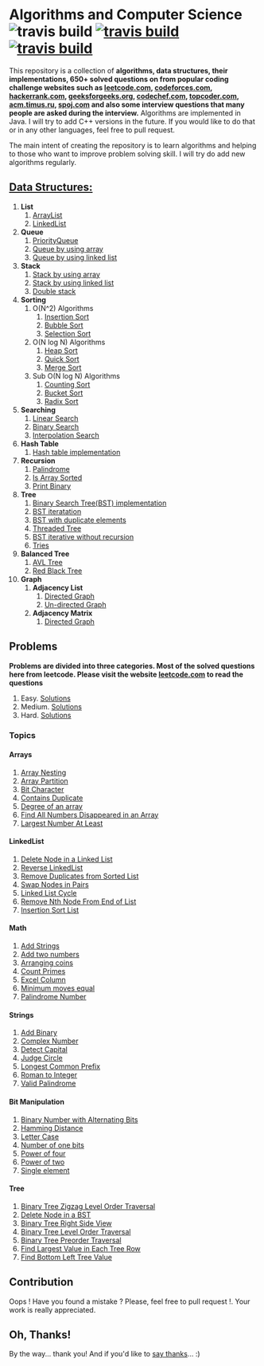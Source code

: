 # Algorithms and Computer Science ![travis build](https://img.shields.io/badge/language-Java%2FC%2B%2B-blue.svg) [![travis build](https://img.shields.io/packagist/l/doctrine/orm.svg)](https://github.com/bakhodir10/AlgoCS/blob/master/LICENSE) [![travis build](https://img.shields.io/badge/say-thanks-ff69b4.svg)](https://saythanks.io/to/bakhodir10)

This repository is a collection of **algorithms, data structures, their implementations,
650+ solved questions on from popular coding challenge websites such as [leetcode.com](https://leetcode.com),
 [codeforces.com](https://codeforces.com), [hackerrank.com](https://www.hackerrank.com), [geeksforgeeks.org](https://www.geeksforgeeks.org/),
 [codechef.com](https://www.codechef.com/), [topcoder.com](https://www.topcoder.com/challenges/),
 [acm.timus.ru](http://acm.timus.ru/), [spoj.com](https://www.spoj.com/) and
also some interview questions that many people are asked during the interview.**
Algorithms are implemented in Java. I will try to add C++ versions in the future.
If you would like to do that or in any other languages, feel free to pull request. 
 
The main intent of creating the repository is 
to learn algorithms and helping to those who want to improve problem solving skill. I will try do add new
algorithms regularly.
## [Data Structures:](https://github.com/bakhodir10/AlgoCS/tree/master/src/ds)

1.  **List**
    1.  [ArrayList](https://github.com/bakhodir10/AlgoCS/blob/master/src/ds/arraylist/ArrayList.java)
    2.  [LinkedList](https://github.com/bakhodir10/AlgoCS/tree/master/src/ds/linkedlist)
2.  **Queue**
    1.  [PriorityQueue](https://github.com/bakhodir10/AlgoCS/blob/master/src/ds/queue/PriorityQueue.java)
    2.  [Queue by using array](https://github.com/bakhodir10/AlgoCS/blob/master/src/ds/queue/QueueArray.java)
    3.  [Queue by using linked list](https://github.com/bakhodir10/AlgoCS/blob/master/src/ds/queue/QueueLinkedList.java)
3.  **Stack**
    1.  [Stack by using array](https://github.com/bakhodir10/AlgoCS/blob/master/src/ds/stack/StackArray.java)
    2.  [Stack by using linked list](https://github.com/bakhodir10/AlgoCS/blob/master/src/ds/stack/StackLinkedList.java)  
    3.  [Double stack](https://github.com/bakhodir10/AlgoCS/blob/master/src/ds/stack/StackDouble.java)
4.  **Sorting**
    1. O(N^2) Algorithms
        1. [Insertion Sort](https://github.com/bakhodir10/AlgoCS/blob/master/src/ds/sorting/InsertionSort.java)
        2. [Bubble Sort](https://github.com/bakhodir10/AlgoCS/blob/master/src/ds/sorting/BubbleSort.java)
        3. [Selection Sort](https://github.com/bakhodir10/AlgoCS/blob/master/src/ds/sorting/SelectionSort.java)
    2. O(N log N) Algorithms
        1. [Heap Sort](https://github.com/bakhodir10/AlgoCS/blob/master/src/ds/sorting/HeapSort.java)
        2. [Quick Sort](https://github.com/bakhodir10/AlgoCS/blob/master/src/ds/sorting/QuickSort.java)
        3. [Merge Sort](https://github.com/bakhodir10/AlgoCS/blob/master/src/ds/sorting/MergeSort.java)
    3. Sub O(N log N) Algorithms
        1. [Counting Sort](https://github.com/bakhodir10/AlgoCS/blob/master/src/ds/sorting/CountingSort.java)
        2. [Bucket Sort](https://github.com/bakhodir10/AlgoCS/blob/master/src/ds/sorting/BucketSort.java)
        3. [Radix Sort](https://github.com/bakhodir10/AlgoCS/blob/master/src/ds/sorting/RadixSort.java)
5.  **Searching**
    1. [Linear Search](https://github.com/bakhodir10/AlgoCS/blob/master/src/ds/searching/BinarySearch.java)
    2. [Binary Search](https://github.com/bakhodir10/AlgoCS/blob/master/src/ds/searching/BinarySearch.java)
    3. [Interpolation Search](https://github.com/bakhodir10/AlgoCS/blob/master/src/ds/searching/BinarySearch.java)
6.  **Hash Table**
    1.  [Hash table implementation](https://github.com/bakhodir10/AlgoCS/blob/master/src/ds/hashtable/HashTable.java)
7.  **Recursion**
    1. [Palindrome](https://github.com/bakhodir10/AlgoCS/blob/master/src/ds/recursion/Palindrome.java)
    2. [Is Array Sorted](https://github.com/bakhodir10/AlgoCS/blob/master/src/ds/recursion/SortedArray.java)
    3. [Print Binary](https://github.com/bakhodir10/AlgoCS/blob/master/src/ds/recursion/PrintBinary.java)
8.  **Tree**
    1. [Binary Search Tree(BST) implementation](https://github.com/bakhodir10/AlgoCS/blob/master/src/ds/tree/BST.java)
    2. [BST iteratation](https://github.com/bakhodir10/AlgoCS/blob/master/src/ds/tree/BSTIterative.java)
    3. [BST with duplicate elements](https://github.com/bakhodir10/AlgoCS/blob/master/src/ds/tree/BSTWithDuplicate.java)
    4. [Threaded Tree](https://github.com/bakhodir10/AlgoCS/blob/master/src/ds/tree/ThreadedTree.java)
    5. [BST iterative without recursion](https://github.com/bakhodir10/AlgoCS/blob/master/src/ds/tree/TraversalIterative.java)
    6. [Tries](https://github.com/bakhodir10/AlgoCS/blob/master/src/ds/tree/Tries.java)    
9.  **Balanced Tree**
    1. [AVL Tree](https://github.com/bakhodir10/AlgoCS/blob/master/src/ds/balanced_tree/AVLTree.java)
    2. [Red Black Tree](https://github.com/bakhodir10/AlgoCS/blob/master/src/ds/balanced_tree/RedBlackTree.java)    
10. **Graph**
    1. **Adjacency List**
        1. [Directed Graph](https://github.com/bakhodir10/AlgoCS/blob/master/src/ds/graph/adjacency_list/DirectedGraph.java)
        2. [Un-directed Graph](https://github.com/bakhodir10/AlgoCS/blob/master/src/ds/graph/adjacency_list/UnDirectedGraph.java)
    2. **Adjacency Matrix**
        1. [Directed Graph](https://github.com/bakhodir10/AlgoCS/blob/master/src/ds/graph/adjacency_matrix/DirectedGraph.java)
    
## Problems

**Problems are divided into three categories. Most of the solved questions here from leetcode. Please visit the website [leetcode.com](https://leetcode.com/problemset/algorithms) to read the questions**

1. Easy. [Solutions](https://github.com/bakhodir10/AlgoCS/tree/master/src/problems/easy)
2. Medium. [Solutions](https://github.com/bakhodir10/AlgoCS/tree/master/src/problems/medium)
3. Hard. [Solutions](https://github.com/bakhodir10/AlgoCS/tree/master/src/problems/hard)  

### Topics

#### Arrays

   1.   [Array Nesting](https://github.com/bakhodir10/AlgoCS/blob/master/src/problems/medium/ArrayNesting_565.java)
   2.   [Array Partition](https://github.com/bakhodir10/AlgoCS/blob/master/src/problems/easy/ArrayPartition_561.java)
   3.   [Bit Character](https://github.com/bakhodir10/AlgoCS/blob/master/src/problems/easy/BitCharacter_717.java)
   4.   [Contains Duplicate](https://github.com/bakhodir10/AlgoCS/blob/master/src/problems/easy/ConsDuplicate_217.java)
   5.   [Degree of an array](https://github.com/bakhodir10/AlgoCS/blob/master/src/problems/easy/DegreeArray_697.java)
   6.   [Find All Numbers Disappeared in an Array](https://github.com/bakhodir10/AlgoCS/blob/master/src/problems/easy/FindAllDisArr_448.java)
   7.   [Largest Number At Least](https://github.com/bakhodir10/AlgoCS/blob/master/src/problems/easy/LargestNumAtLeast_747.java)
  
#### LinkedList
   1.   [Delete Node in a Linked List](https://github.com/bakhodir10/AlgoCS/blob/master/src/problems/easy/DeleteNode_237.java)
   2.   [Reverse LinkedList](https://github.com/bakhodir10/AlgoCS/blob/master/src/problems/easy/ReverseNodes_206.java)
   3.   [Remove Duplicates from Sorted List](https://github.com/bakhodir10/AlgoCS/blob/master/src/problems/easy/RemoveDuplicate_83.java)
   4.   [Swap Nodes in Pairs](https://github.com/bakhodir10/AlgoCS/blob/master/src/problems/medium/SwapNodesPairs_24.java)
   5.   [Linked List Cycle](https://github.com/bakhodir10/AlgoCS/blob/master/src/problems/easy/LinkedCycle_141.java)
   6.   [Remove Nth Node From End of List](https://github.com/bakhodir10/AlgoCS/blob/master/src/problems/medium/RemoveNthNode_19.java)
   7.   [Insertion Sort List](https://github.com/bakhodir10/AlgoCS/blob/master/src/problems/medium/InsertionSort_147.java)

#### Math

   1.   [Add Strings](https://github.com/bakhodir10/AlgoCS/blob/master/src/problems/easy/AddStrings_415.java)
   2.   [Add two numbers](https://github.com/bakhodir10/AlgoCS/blob/master/src/problems/medium/AddTwoNumbers_2.java)
   3.   [Arranging coins](https://github.com/bakhodir10/AlgoCS/blob/master/src/problems/easy/ArrangingCoins_441.java)
   4.   [Count Primes](https://github.com/bakhodir10/AlgoCS/blob/master/src/problems/easy/CountPrimes_204.java)
   5.   [Excel Column](https://github.com/bakhodir10/AlgoCS/blob/master/src/problems/easy/ExcelColumn_168.java)
   6.   [Minimum moves equal](https://github.com/bakhodir10/AlgoCS/blob/master/src/problems/easy/MinimumMovesEqual_453.java)
   7.   [Palindrome Number](https://github.com/bakhodir10/AlgoCS/blob/master/src/problems/easy/PalindromeNumber_9.java)

#### Strings

   1.   [Add Binary](https://github.com/bakhodir10/AlgoCS/blob/master/src/problems/easy/AddBinary_67.java)
   2.   [Complex Number](https://github.com/bakhodir10/AlgoCS/blob/master/src/problems/easy/ComplexNumber_537.java)
   3.   [Detect Capital](https://github.com/bakhodir10/AlgoCS/blob/master/src/problems/easy/DetectCapital_520.java)
   4.   [Judge Circle](https://github.com/bakhodir10/AlgoCS/blob/master/src/problems/easy/JudgeCircle_657.java)
   5.   [Longest Common Prefix](https://github.com/bakhodir10/AlgoCS/blob/master/src/easy/easy/LongestCommonPrefix_14.java)
   6.   [Roman to Integer](https://github.com/bakhodir10/AlgoCS/blob/master/src/problems/easy/RomanToInteger_13.java)
   7.   [Valid Palindrome](https://github.com/bakhodir10/AlgoCS/blob/master/src/problems/easy/ValidPalindrome_125.java) 

#### Bit Manipulation

   1.   [Binary Number with Alternating Bits](https://github.com/bakhodir10/AlgoCS/blob/master/src/problems/easy/BinNumBits_693.java)
   2.   [Hamming Distance](https://github.com/bakhodir10/AlgoCS/blob/master/src/problems/easy/ComplexNumber_537.java)
   3.   [Letter Case](https://github.com/bakhodir10/AlgoCS/blob/master/src/problems/easy/DetectCapital_520.java)
   4.   [Number of one bits](https://github.com/bakhodir10/AlgoCS/blob/master/src/problems/easy/JudgeCircle_657.java)
   5.   [Power of four](https://github.com/bakhodir10/AlgoCS/blob/master/src/problems/easy/LongestCommonPrefix_14.java)
   6.   [Power of two](https://github.com/bakhodir10/AlgoCS/blob/master/src/problems/easy/RomanToInteger_13.java)
   7.   [Single element](https://github.com/bakhodir10/AlgoCS/blob/master/src/problems/string/ValidPalindrome_125.java) 

#### Tree

   1.   [Binary Tree Zigzag Level Order Traversal](https://github.com/bakhodir10/AlgoCS/blob/master/src/problems/medium/BinTreeZigzagLevel_103.java)
   2.   [Delete Node in a BST](https://github.com/bakhodir10/AlgoCS/blob/master/src/problems/medium/DeleteNodeInBST_450.java)
   3.   [Binary Tree Right Side View](https://github.com/bakhodir10/AlgoCS/blob/master/src/problems/medium/BinTreeRightSide_199.java)
   4.   [Binary Tree Level Order Traversal](https://github.com/bakhodir10/AlgoCS/blob/master/src/problems/medium/BinTreeLevelOrder_102.java)
   5.   [Binary Tree Preorder Traversal](https://github.com/bakhodir10/AlgoCS/blob/master/src/problems/medium/BinTreePreorder_144.java)
   6.   [Find Largest Value in Each Tree Row](https://github.com/bakhodir10/AlgoCS/blob/master/src/problems/medium/LargeValEachRow_515.java)
   7.   [Find Bottom Left Tree Value](https://github.com/bakhodir10/AlgoCS/blob/master/src/problems/medium/FindBotLeftTreeVal_513.java) 
   
## Contribution

Oops ! Have you found a mistake ? Please, feel free to pull request !. Your work is really appreciated.
        
## Oh, Thanks!

By the way... thank you! And if you'd like to [say thanks](https://saythanks.io/to/bakhodir10)... :)        
